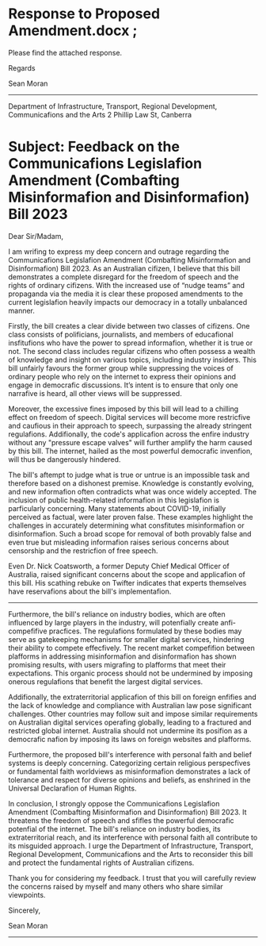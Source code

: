 # Response to Proposed Amendment.docx ;

 Please find the attached response.

 Regards

 Sean Moran


-----

Department of Infrastructure, Transport, Regional Development, Communicafions and the Arts
2 Phillip Law St,
Canberra

# Subject: Feedback on the Communicafions Legislafion Amendment (Combafting Misinformafion and Disinformafion) Bill 2023

Dear Sir/Madam,

I am wrifing to express my deep concern and outrage regarding the Communicafions Legislafion
Amendment (Combafting Misinformafion and Disinformafion) Bill 2023. As an Australian cifizen, I
believe that this bill demonstrates a complete disregard for the freedom of speech and the rights of
ordinary cifizens. With the increased use of “nudge teams” and propaganda via the media it is clear
these proposed amendments to the current legislafion heavily impacts our democracy in a totally
unbalanced manner.

Firstly, the bill creates a clear divide between two classes of cifizens. One class consists of polificians,
journalists, and members of educafional insfitufions who have the power to spread informafion,
whether it is true or not. The second class includes regular cifizens who often possess a wealth of
knowledge and insight on various topics, including industry insiders. This bill unfairly favours the
former group while suppressing the voices of ordinary people who rely on the internet to express
their opinions and engage in democrafic discussions. It’s intent is to ensure that only one narrafive is
heard, all other views will be suppressed.

Moreover, the excessive fines imposed by this bill will lead to a chilling effect on freedom of speech.
Digital services will become more restricfive and caufious in their approach to speech, surpassing the
already stringent regulafions. Addifionally, the code's applicafion across the enfire industry without
any "pressure escape valves" will further amplify the harm caused by this bill. The internet, hailed as
the most powerful democrafic invenfion, will thus be dangerously hindered.

The bill's aftempt to judge what is true or untrue is an impossible task and therefore based on a
dishonest premise. Knowledge is constantly evolving, and new informafion often contradicts what
was once widely accepted. The inclusion of public health-related informafion in this legislafion is
parficularly concerning. Many statements about COVID-19, inifially perceived as factual, were later
proven false. These examples highlight the challenges in accurately determining what consfitutes
misinformafion or disinformafion. Such a broad scope for removal of both provably false and even
true but misleading informafion raises serious concerns about censorship and the restricfion of free
speech.

Even Dr. Nick Coatsworth, a former Deputy Chief Medical Officer of Australia, raised significant
concerns about the scope and applicafion of this bill. His scathing rebuke on Twifter indicates that
experts themselves have reservafions about the bill's implementafion.


-----

Furthermore, the bill's reliance on industry bodies, which are often influenced by large players in the
industry, will potenfially create anfi-compefifive pracfices. The regulafions formulated by these
bodies may serve as gatekeeping mechanisms for smaller digital services, hindering their ability to
compete effecfively. The recent market compefifion between plafforms in addressing misinformafion
and disinformafion has shown promising results, with users migrafing to plafforms that meet their
expectafions. This organic process should not be undermined by imposing onerous regulafions that
benefit the largest digital services.

Addifionally, the extraterritorial applicafion of this bill on foreign enfifies and the lack of knowledge
and compliance with Australian law pose significant challenges. Other countries may follow suit and
impose similar requirements on Australian digital services operafing globally, leading to a fractured
and restricted global internet. Australia should not undermine its posifion as a democrafic nafion by
imposing its laws on foreign websites and plafforms.

Furthermore, the proposed bill's interference with personal faith and belief systems is deeply
concerning. Categorizing certain religious perspecfives or fundamental faith worldviews as
misinformafion demonstrates a lack of tolerance and respect for diverse opinions and beliefs, as
enshrined in the Universal Declarafion of Human Rights.

In conclusion, I strongly oppose the Communicafions Legislafion Amendment (Combafting
Misinformafion and Disinformafion) Bill 2023. It threatens the freedom of speech and sfifles the
powerful democrafic potenfial of the internet. The bill's reliance on industry bodies, its
extraterritorial reach, and its interference with personal faith all contribute to its misguided
approach. I urge the Department of Infrastructure, Transport, Regional Development,
Communicafions and the Arts to reconsider this bill and protect the fundamental rights of Australian
cifizens.

Thank you for considering my feedback. I trust that you will carefully review the concerns raised by
myself and many others who share similar viewpoints.

Sincerely,

Sean Moran


-----

